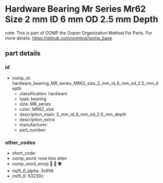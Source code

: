 # Hardware Bearing Mr Series Mr62 Size 2 mm ID 6 mm OD 2.5 mm Depth  

note: This is part of OOMP the Oopen Organization Method For Parts. For more details: https://github.com/oomlout/oomp_base

##  part details





### id
* oomp_id: hardware_bearing_MR_series_MR62_size_2_mm_id_6_mm_od_2.5_mm_depth
  * classification: hardware
  * type: bearing
  * size: MR_series
  * color: MR62_size
  * description_main: 2_mm_id_6_mm_od_2.5_mm_depth
  * description_extra: 
  * manufacturer: 
  * part_number: 

### other_codes
* short_code: 
* oomp_word: rose kiss alien
* oomp_word_emoji :rose: :kiss: :alien:
* md5_6_alpha: 3v958
* md5_6: 63230c